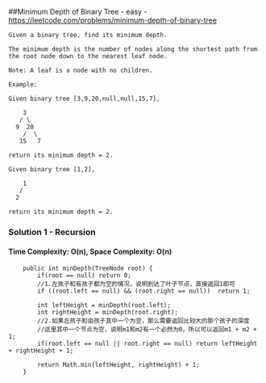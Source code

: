 ##Minimum Depth of Binary Tree - easy - https://leetcode.com/problems/minimum-depth-of-binary-tree
```
Given a binary tree, find its minimum depth.

The minimum depth is the number of nodes along the shortest path from the root node down to the nearest leaf node.

Note: A leaf is a node with no children.

Example:

Given binary tree [3,9,20,null,null,15,7],

    3
   / \
  9  20
    /  \
   15   7

return its minimum depth = 2.

Given binary tree [1,2],

    1
   / 
  2  

return its minimum depth = 2.
```

### Solution 1 - Recursion
#### Time Complexity: O(n), Space Complexity: O(n)
```
    public int minDepth(TreeNode root) {
        if(root == null) return 0;
        //1.左孩子和有孩子都为空的情况，说明到达了叶子节点，直接返回1即可
        if ((root.left == null) && (root.right == null))  return 1;

        int leftHeight = minDepth(root.left);
        int rightHeight = minDepth(root.right);
        //2.如果左孩子和由孩子其中一个为空，那么需要返回比较大的那个孩子的深度 
        //这里其中一个节点为空，说明m1和m2有一个必然为0，所以可以返回m1 + m2 + 1;
        if(root.left == null || root.right == null) return leftHeight + rightHeight + 1;

        return Math.min(leftHeight, rightHeight) + 1;
    }
```